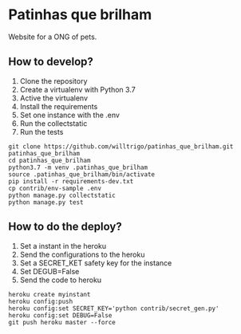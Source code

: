 # Patinhas que brilham

Website for a ONG of pets.

## How to develop?

1. Clone the repository
2. Create a virtualenv with Python 3.7
3. Active the virtualenv
4. Install the requirements
5. Set one instance with the .env
6. Run the collectstatic
7. Run the tests

```console
git clone https://github.com/willtrigo/patinhas_que_brilham.git patinhas_que_brilham
cd patinhas_que_brilham
python3.7 -m venv .patinhas_que_brilham
source .patinhas_que_brilham/bin/activate
pip install -r requirements-dev.txt
cp contrib/env-sample .env
python manage.py collectstatic
python manage.py test
```

## How to do the deploy?

1. Set a instant in the heroku
2. Send the configurations to the heroku
3. Set a SECRET_KET safety key for the instance
4. Set DEGUB=False
5. Send the code to heroku

```console
heroku create myinstant
heroku config:push
heroku config:set SECRET_KEY='python contrib/secret_gen.py'
heroku config:set DEBUG=False
git push heroku master --force
```
